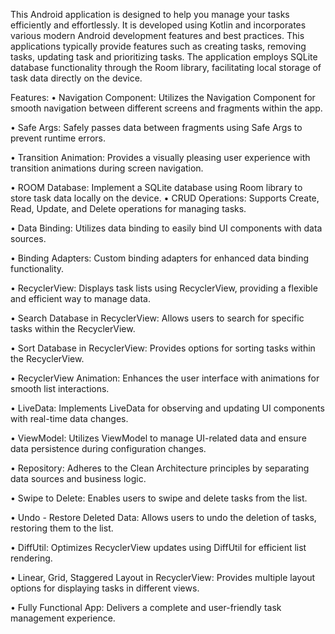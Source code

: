 This Android application is designed to help you manage your tasks efficiently and effortlessly. It 
is developed using Kotlin and incorporates various modern Android development features and 
best practices. This applications typically provide features such as creating tasks, removing tasks, 
updating task and prioritizing tasks. The application employs SQLite database functionality 
through the Room library, facilitating local storage of task data directly on the device. 

Features:
•	Navigation Component: Utilizes the Navigation Component for smooth navigation between different screens and fragments within the app.

•	Safe Args: Safely passes data between fragments using Safe Args to prevent runtime errors.

•	Transition Animation: Provides a visually pleasing user experience with transition animations during screen navigation.

•	ROOM Database: Implement a SQLite database using Room library to store task data locally on the 
device. 
•	CRUD Operations: Supports Create, Read, Update, and Delete operations for managing tasks.

•	Data Binding: Utilizes data binding to easily bind UI components with data sources.

•	Binding Adapters: Custom binding adapters for enhanced data binding functionality.

•	RecyclerView: Displays task lists using RecyclerView, providing a flexible and efficient way to manage data.

•	Search Database in RecyclerView: Allows users to search for specific tasks within the RecyclerView.

•	Sort Database in RecyclerView: Provides options for sorting tasks within the RecyclerView.

•	RecyclerView Animation: Enhances the user interface with animations for smooth list interactions.

•	LiveData: Implements LiveData for observing and updating UI components with real-time data changes.

•	ViewModel: Utilizes ViewModel to manage UI-related data and ensure data persistence during configuration changes.

•	Repository: Adheres to the Clean Architecture principles by separating data sources and business logic.

•	Swipe to Delete: Enables users to swipe and delete tasks from the list.

•	Undo - Restore Deleted Data: Allows users to undo the deletion of tasks, restoring them to the list.

•	DiffUtil: Optimizes RecyclerView updates using DiffUtil for efficient list rendering.

•	Linear, Grid, Staggered Layout in RecyclerView: Provides multiple layout options for displaying tasks in different views.

•	Fully Functional App: Delivers a complete and user-friendly task management experience.

